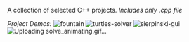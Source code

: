 A collection of selected C++ projects.
*Includes only .cpp file* 

*Project Demos:*
![fountain](https://github.com/graciellya/CplusplusProjects/assets/140670971/0df14722-9669-4261-b353-03a4f60da218)
![turtles-solver](https://github.com/graciellya/CplusplusProjects/assets/140670971/c1ff2382-857c-4a9d-ab9f-197ad5090f2a)
![sierpinski-gui](https://github.com/graciellya/CplusplusProjects/assets/140670971/15f67dea-e615-412e-b75f-350cb3745272)
![Uploading solve_animating.gif…]()

